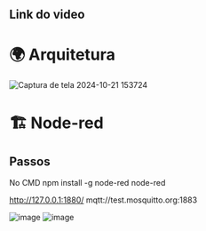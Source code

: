 
## Link do video


# 🌍 Arquitetura

![Captura de tela 2024-10-21 153724](https://github.com/user-attachments/assets/2f247bfe-16ce-41e6-be72-0d7970d06ed0)

# 🏗️ Node-red

## Passos

No CMD
npm install -g node-red 
node-red

http://127.0.0.1:1880/
mqtt://test.mosquitto.org:1883

![image](https://github.com/user-attachments/assets/c5d67462-d928-4457-8bcf-1a30be300d63)
![image](https://github.com/user-attachments/assets/18eb32bf-ea08-4a7d-a868-69b84edb953f)
